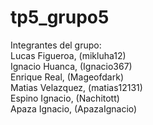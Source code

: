 # tp5_grupo5 <br>

Integrantes del grupo: <br>
Lucas Figueroa, (mikluha12) <br>
Ignacio Huanca, (Ignacio367) <br>
Enrique Real, (Mageofdark) <br>
Matias Velazquez, (matias12131) <br>
Espino Ignacio, (Nachitott) <br>
Apaza Ignacio, (ApazaIgnacio) <br>
<br>